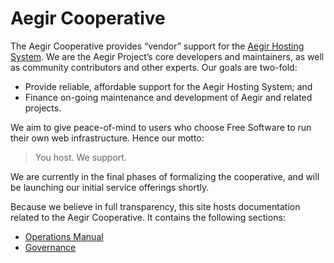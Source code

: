 Aegir Cooperative
=================

The Aegir Cooperative provides “vendor” support for the [Aegir Hosting System](http://docs.aegirproject.org). We are the Aegir Project’s core developers and maintainers, as well as community contributors and other experts. Our goals are two-fold:

* Provide reliable, affordable support for the Aegir Hosting System; and
* Finance on-going maintenance and development of Aegir and related projects.

We aim to give peace-of-mind to users who choose Free Software to run their own web infrastructure. Hence our motto:

> You host. We support.

We are currently in the final phases of formalizing the cooperative, and will be launching our initial service offerings shortly.

Because we believe in full transparency, this site hosts documentation related to the Aegir Cooperative. It contains the following sections:

* [Operations Manual](operations.md)
* [Governance](governance.md)

